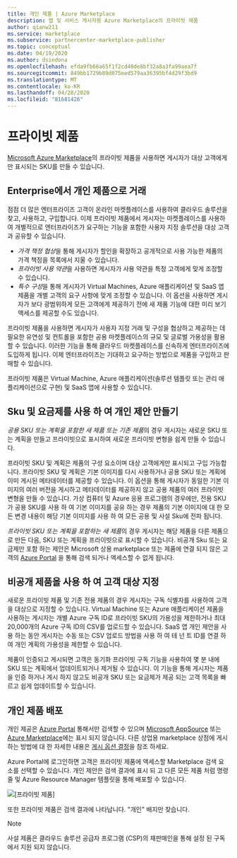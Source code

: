 ```yaml
---
title: 개인 제품 | Azure Marketplace
description: 앱 및 서비스 게시자용 Azure Marketplace의 프라이빗 제품
author: qianw211
ms.service: marketplace
ms.subservice: partnercenter-marketplace-publisher
ms.topic: conceptual
ms.date: 04/19/2020
ms.author: dsindona
ms.openlocfilehash: efda9fb66a65f1f2cd40de8bf32a8a3fa99aea7f
ms.sourcegitcommit: 849bb1729b89d075eed579aa36395bf4d29f3bd9
ms.translationtype: MT
ms.contentlocale: ko-KR
ms.lasthandoff: 04/28/2020
ms.locfileid: "81681426"
---
```

# <a name="private-offers"></a>프라이빗 제품

[Microsoft Azure Marketplace](https://azuremarketplace.microsoft.com/)의 프라이빗 제품을 사용하면 게시자가 대상 고객에게만 표시되는 SKU를 만들 수 있습니다.

## <a name="unlock-enterprise-deals-with-private-offers"></a>Enterprise에서 개인 제품으로 거래

점점 더 많은 엔터프라이즈 고객이 온라인 마켓플레이스를 사용하여 클라우드 솔루션을 찾고, 사용하고, 구입합니다. 이제 프라이빗 제품에서 게시자는 마켓플레이스를 사용하여 개별적으로 엔터프라이즈가 요구하는 기능을 포함한 사용자 지정 솔루션을 대상 고객과 공유할 수 있습니다.

- *가격 책정 협상*을 통해 게시자가 할인을 확장하고 공개적으로 사용 가능한 제품의 가격 책정을 목록에서 지울 수 있습니다.
- *프라이빗 사용 약관*을 사용하면 게시자가 사용 약관을 특정 고객에게 맞게 조정할 수 있습니다.
- *특수 구성*을 통해 게시자가 Virtual Machines, Azure 애플리케이션 및 SaaS 앱 제품을 개별 고객의 요구 사항에 맞게 조정할 수 있습니다. 이 옵션을 사용하면 게시자가 보다 광범위하게 모든 고객에게 제공하기 전에 새 제품 기능에 대한 미리 보기 액세스를 제공할 수도 있습니다.

프라이빗 제품을 사용하면 게시자가 사용자 지정 거래 및 구성을 협상하고 제공하는 데 필요한 유연성 및 컨트롤을 포함한 공용 마켓플레이스의 규모 및 글로벌 가용성을 활용할 수 있습니다. 이러한 기능을 통해 클라우드 마켓플레이스를 신속하게 엔터프라이즈에 도입하게 됩니다. 이제 엔터프라이즈는 기대하고 요구하는 방법으로 제품을 구입하고 판매할 수 있습니다.

프라이빗 제품은 Virtual Machine, Azure 애플리케이션(솔루션 템플릿 또는 관리 애플리케이션으로 구현) 및 SaaS 앱에 사용할 수 있습니다. 

<!--- Like public offers, private offers can be created and managed via the [Cloud Partner Portal](./cloud-partner-portal-orig/cloud-partner-portal-azure-private-skus.md).  Customers can be granted or revoked access to private offers in minutes.
--->

## <a name="creating-private-offers-using-skus-and-plans"></a>Sku 및 요금제를 사용 하 여 개인 제안 만들기

*공용 SKU 또는 계획을 포함한 새 제품 또는 기존 제품*의 경우 게시자는 새로운 SKU 또는 계획을 만들고 프라이빗으로 표시하여 새로운 프라이빗 변형을 쉽게 만들 수 있습니다.  

<!--- [Private SKUs](./cloud-partner-portal-orig/cloud-partner-portal-azure-private-skus.md) ---> 

프라이빗 SKU 및 계획은 제품의 구성 요소이며 대상 고객에게만 표시되고 구입 가능합니다. 프라이빗 SKU 및 계획은 기본 이미지를 다시 사용하거나 공용 SKU 또는 계획에 이미 게시된 메타데이터를 제공할 수 있습니다. 이 옵션을 통해 게시자가 동일한 기본 이미지의 여러 버전을 게시하고 메타데이터를 제공하지 않고 공용 제품의 여러 프라이빗 변형을 만들 수 있습니다. 가상 컴퓨터 및 Azure 응용 프로그램의 경우에만, 전용 SKU가 공용 SKU를 사용 하 여 기본 이미지를 공유 하는 경우 제품의 기본 이미지에 대 한 모든 변경 내용이 해당 기본 이미지를 사용 하 여 모든 공용 및 사설 Sku에 전파 됩니다.

*프라이빗 SKU 또는 계획을 포함하는 새 제품*의 경우 게시자는 해당 제품을 다른 제품으로 만든 다음, SKU 또는 계획을 프라이빗으로 표시할 수 있습니다. 비공개 Sku 또는 요금제만 포함 하는 제안은 Microsoft 상용 marketplace 또는 제품에 연결 되지 않은 고객의 [Azure Portal](https://azure.microsoft.com/features/azure-portal/) 을 통해 검색 되거나 액세스할 수 없게 됩니다.

## <a name="targeting-customers-with-private-offers"></a>비공개 제품을 사용 하 여 고객 대상 지정

새로운 프라이빗 제품 및 기존 전용 제품의 경우 게시자는 구독 식별자를 사용하여 고객을 대상으로 지정할 수 있습니다. Virtual Machine 또는 Azure 애플리케이션 제품을 사용하는 게시자는 개별 Azure 구독 ID로 프라이빗 SKU의 가용성을 제한하거나 최대 20,000개의 Azure 구독 ID의 CSV를 업로드할 수 있습니다. SaaS 앱 개인 제안을 사용 하는 동안 게시자는 수동 또는 CSV 업로드 방법을 사용 하 여 테 넌 트 ID를 연결 하 여 개인 계획의 가용성을 제한할 수 있습니다.

제품이 인증되고 게시되면 고객은 동기화 프라이빗 구독 기능을 사용하여 몇 분 내에 SKU 또는 계획에서 업데이트되거나 제거될 수 있습니다. 이 기능을 통해 게시자는 제품을 인증 하거나 게시 하지 않고도 비공개 SKU 또는 요금제가 제공 되는 고객 목록을 빠르고 쉽게 업데이트할 수 있습니다.

## <a name="deploying-private-offers"></a>개인 제품 배포

개인 제공은 [Azure Portal](https://azure.microsoft.com/features/azure-portal/) 통해서만 검색할 수 있으며 [Microsoft AppSource](https://appsource.microsoft.com/) 또는 [Azure Marketplace](https://azuremarketplace.microsoft.com)에는 표시 되지 않습니다. 다른 상업용 marketplace 상점에 게시 하는 방법에 대 한 자세한 내용은 [게시 옵션 결정](./determine-your-listing-type.md)을 참조 하세요.

Azure Portal에 로그인하면 고객은 프라이빗 제품에 액세스할 Marketplace 검색 요소를 선택할 수 있습니다. 개인 제안은 검색 결과에 표시 되 고 다른 모든 제품 처럼 명령줄 및 Azure Resource Manager 템플릿을 통해 배포할 수 있습니다.

![[프라이빗 제품]](./media/marketplace-publishers-guide/private-offer.png)

또한 프라이빗 제품은 검색 결과에 나타납니다. "개인" 배지만 찾습니다.

>[!Note]
>사설 제품은 클라우드 솔루션 공급자 프로그램 (CSP)의 재판매인을 통해 설정 된 구독에서 지원 되지 않습니다.

<!---
## Next steps

To start using private offers, follow the steps in the [Private SKUs and Plans](./cloud-partner-portal-orig/cloud-partner-portal-azure-private-skus.md) guide.

--->